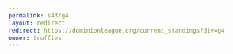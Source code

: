 ```yaml
---
permalink: s43/g4
layout: redirect
redirect: https://dominionleague.org/current_standings?div=g4
owner: truffles
---
```

